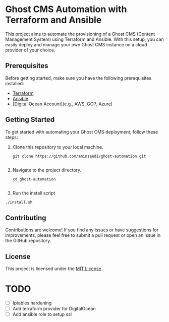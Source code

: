 # Ghost CMS Automation with Terraform and Ansible

This project aims to automate the provisioning of a Ghost CMS (Content Management System) using Terraform and Ansible. With this setup, you can easily deploy and manage your own Ghost CMS instance on a cloud provider of your choice.

## Prerequisites

Before getting started, make sure you have the following prerequisites installed:

- [Terraform](https://www.terraform.io/downloads.html)
- [Ansible](https://docs.ansible.com/ansible/latest/installation_guide/intro_installation.html)
- [Digital Ocean Account](e.g., AWS, GCP, Azure)

## Getting Started

To get started with automating your Ghost CMS deployment, follow these steps:

1. Clone this repository to your local machine.
   ````
   git clone https://github.com/aminsaedi/ghost-automation.git
   ```

2. Navigate to the project directory.
   ````
   cd ghost-automation
   ```

3. Run the install script

  ```bash
  ./install.sh
  ```

## Contributing

Contributions are welcome! If you find any issues or have suggestions for improvements, please feel free to submit a pull request or open an issue in the GitHub repository.

## License

This project is licensed under the [MIT License](LICENSE).


# TODO
- [ ] Iptables hardening
- [ ] Add terraform provider for DigitalOcean
- [ ] Add ansible role to setup ssl
